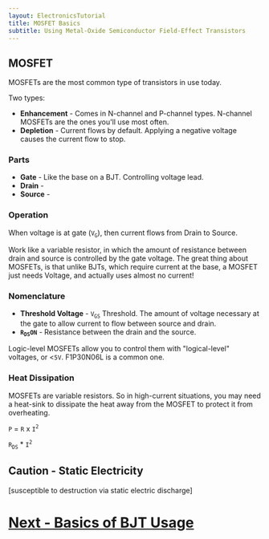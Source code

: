 ```yaml
---
layout: ElectronicsTutorial
title: MOSFET Basics
subtitle: Using Metal-Oxide Semiconductor Field-Effect Transistors
---
```


## MOSFET

MOSFETs are the most common type of transistors in use today. 


Two types:

* **Enhancement** - Comes in N-channel and P-channel types. N-channel MOSFETs are the ones you'll use most often.
* **Depletion** - Current flows by default. Applying a negative voltage causes the current flow to stop.

### Parts

* **Gate** - Like the base on a BJT. Controlling voltage lead.
* **Drain** - 
* **Source** - 

### Operation

When voltage is at gate (`V`<sub>`G`</sub>), then current flows from Drain to Source.

Work like a variable resistor, in which the amount of resistance between drain and source is controlled by the gate voltage. The great thing about MOSFETs, is that unlike BJTs, which require current at the base, a MOSFET just needs Voltage, and actually uses almost no current!

### Nomenclature

* **Threshold Voltage** - `V`<sub>`GS`</sub> Threshold. The amount of voltage necessary at the gate to allow current to flow between source and drain. 
* **`R`<sub>`DS`</sub>`ON`** - Resistance between the drain and the source.

Logic-level MOSFETs allow you to control them with "logical-level" voltages, or <`5V`. F1P30N06L is a common one.

### Heat Dissipation

MOSFETs are variable resistors. So in high-current situations, you may need a heat-sink to dissipate the heat away from the MOSFET to protect it from overheating.

`P` = `R` x `I`<sup>`2`</sup>

`R`<sub>`DS`</sub> * `I`<sup>`2`</sup>

## Caution - Static Electricity

[susceptible to destruction via static electric discharge]

# [Next - Basics of BJT Usage](../BJT_Basics)